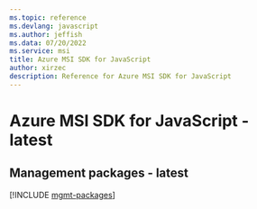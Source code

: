 ```yaml
---
ms.topic: reference
ms.devlang: javascript
ms.author: jeffish
ms.data: 07/20/2022
ms.service: msi
title: Azure MSI SDK for JavaScript
author: xirzec
description: Reference for Azure MSI SDK for JavaScript
---
```

# Azure MSI SDK for JavaScript - latest

## Management packages - latest
[!INCLUDE [mgmt-packages](msi-mgmt-index.md)]
